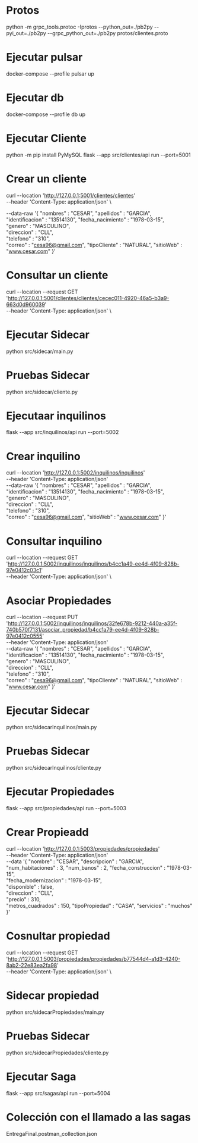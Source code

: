 # Protos

python -m grpc_tools.protoc -Iprotos --python_out=./pb2py --pyi_out=./pb2py --grpc_python_out=./pb2py protos/clientes.proto

# Ejecutar pulsar
docker-compose --profile pulsar up  

# Ejecutar db
docker-compose --profile db up  

# Ejecutar Cliente
python -m pip install PyMySQL
flask --app src/clientes/api run --port=5001


# Crear un cliente

curl --location 'http://127.0.0.1:5001/clientes/clientes' \
--header 'Content-Type: application/json' \

--data-raw '{
    "nombres" : "CESAR", 
    "apellidos" : "GARCIA",  
    "identificacion" : "13514130", 
    "fecha_nacimiento" : "1978-03-15",  
    "genero" : "MASCULINO",  
    "direccion" : "CLL",  
    "telefono" : "310",  
    "correo" : "cesa96@gmail.com", 
    "tipoCliente" : "NATURAL", 
    "sitioWeb" : "www.cesar.com"
}'

# Consultar un cliente

curl --location --request GET 'http://127.0.0.1:5001/clientes/clientes/cecec011-4920-46a5-b3a9-663d0d960039' \
--header 'Content-Type: application/json' \


# Ejecutar Sidecar

python src/sidecar/main.py 

# Pruebas Sidecar

python src/sidecar/cliente.py 

# Ejecutaar inquilinos

flask --app src/inquilinos/api run --port=5002

# Crear inquilino

curl --location 'http://127.0.0.1:5002/inquilinos/inquilinos' \
--header 'Content-Type: application/json' \
--data-raw '{
    "nombres" : "CESAR", 
    "apellidos" : "GARCIA",  
    "identificacion" : "13514130", 
    "fecha_nacimiento" : "1978-03-15",  
    "genero" : "MASCULINO",  
    "direccion" : "CLL",  
    "telefono" : "310",  
    "correo" : "cesa96@gmail.com", 
    "sitioWeb" : "www.cesar.com"
}'

# Consultar inquilino

curl --location --request GET 'http://127.0.0.1:5002/inquilinos/inquilinos/b4cc1a49-ee4d-4f09-828b-97e0412c03c1' \
--header 'Content-Type: application/json' \


# Asociar Propiedades

curl --location --request PUT 'http://127.0.0.1:5002/inquilinos/inquilinos/32fe678b-9212-440a-a35f-740b570f7131/asociar_propiedad/b4cc1a79-ee4d-4f09-828b-97e0412c0555' \
--header 'Content-Type: application/json' \
--data-raw '{
    "nombres" : "CESAR", 
    "apellidos" : "GARCIA",  
    "identificacion" : "13514130", 
    "fecha_nacimiento" : "1978-03-15",  
    "genero" : "MASCULINO",  
    "direccion" : "CLL",  
    "telefono" : "310",  
    "correo" : "cesa96@gmail.com", 
    "tipoCliente" : "NATURAL", 
    "sitioWeb" : "www.cesar.com"
}'



# Ejecutar Sidecar

python src/sidecarInquilinos/main.py 

# Pruebas Sidecar

python src/sidecarInquilinos/cliente.py 

# Ejecutar Propiedades

flask --app src/propiedades/api run --port=5003

# Crear Propieadd

curl --location 'http://127.0.0.1:5003/propiedades/propiedades' \
--header 'Content-Type: application/json' \
--data '{
    "nombre" : "CESAR", 
    "descripcion" : "GARCIA",  
    "num_habitaciones" : 3, 
    "num_banos" : 2, 
    "fecha_construccion" : "1978-03-15",  
    "fecha_modernizacion" : "1978-03-15",  
    "disponible" : false,  
    "direccion" : "CLL",  
    "precio" : 310,  
    "metros_cuadrados" : 150, 
    "tipoPropiedad" : "CASA", 
    "servicios" : "muchos"
}'

# Cosnultar propiedad

curl --location --request GET 'http://127.0.0.1:5003/propiedades/propiedades/b77544d4-a1d3-4240-8ab2-22e83ea2fa98' \
--header 'Content-Type: application/json' \

# Sidecar propiedad

python src/sidecarPropiedades/main.py 

# Pruebas Sidecar

python src/sidecarPropiedades/cliente.py 


# Ejecutar Saga

flask --app src/sagas/api run --port=5004

# Colección con el llamado a las sagas

EntregaFinal.postman_collection.json


